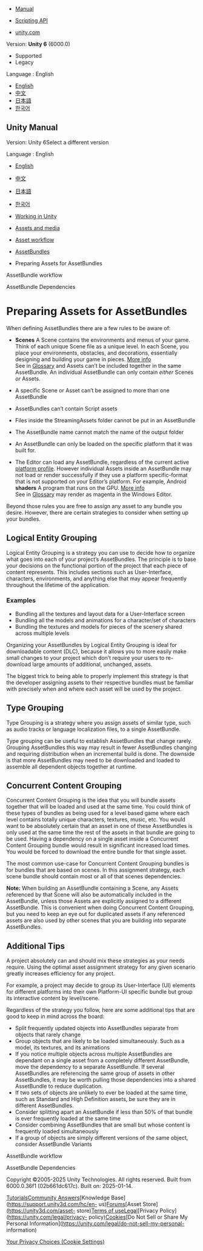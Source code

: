[](https://docs.unity3d.com)

  * [Manual](../Manual/index.html)
  * [Scripting API](../ScriptReference/index.html)

  * [unity.com](https://unity.com/)

Version: **Unity 6** (6000.0)

  * Supported
  * Legacy

Language : English

  * [English](/Manual/AssetBundles-Preparing.html)
  * [中文](/cn/current/Manual/AssetBundles-Preparing.html)
  * [日本語](/ja/current/Manual/AssetBundles-Preparing.html)
  * [한국어](/kr/current/Manual/AssetBundles-Preparing.html)

[](https://docs.unity3d.com)

## Unity Manual

Version: Unity 6Select a different version

Language : English

  * [English](/Manual/AssetBundles-Preparing.html)
  * [中文](/cn/current/Manual/AssetBundles-Preparing.html)
  * [日本語](/ja/current/Manual/AssetBundles-Preparing.html)
  * [한국어](/kr/current/Manual/AssetBundles-Preparing.html)

  * [Working in Unity](working-in-unity.html)
  * [Assets and media](assets-and-media.html)
  * [Asset workflow](AssetWorkflow.html)
  * [AssetBundles](AssetBundlesIntro.html)
  * Preparing Assets for AssetBundles

[](AssetBundles-Workflow.html)

AssetBundle workflow

[](AssetBundles-Dependencies.html)

AssetBundle Dependencies

# Preparing Assets for AssetBundles

When defining AssetBundles there are a few rules to be aware of:

  * **Scenes** A Scene contains the environments and menus of your game. Think of each unique Scene file as a unique level. In each Scene, you place your environments, obstacles, and decorations, essentially designing and building your game in pieces. [More info](CreatingScenes.html)  
See in [Glossary](Glossary.html#Scene) and Assets can’t be included together
in the same AssetBundle. An individual AssetBundle can only contain _either_
Scenes _or_ Assets.

  * A specific Scene or Asset can’t be assigned to more than one AssetBundle
  * AssetBundles can’t contain Script assets
  * Files inside the StreamingAssets folder cannot be put in an AssetBundle
  * The AssetBundle name cannot match the name of the output folder
  * An AssetBundle can only be loaded on the specific platform that it was built for.
  * The Editor can load any AssetBundle, regardless of the current active [platform profile](build-profiles.html). However individual Assets inside an AssetBundle may not load or render successfully if they use a platform specific-format that is not supported on your Editor’s platform. For example, Android **shaders** A program that runs on the GPU. [More info](Shaders.html)  
See in [Glossary](Glossary.html#Shader) may render as magenta in the Windows
Editor.

Beyond those rules you are free to assign any asset to any bundle you desire.
However, there are certain strategies to consider when setting up your
bundles.

## Logical Entity Grouping

Logical Entity Grouping is a strategy you can use to decide how to organize
what goes into each of your project’s AssetBundles. The principle is to base
your decisions on the functional portion of the project that each piece of
content represents. This includes sections such as User-Interface, characters,
environments, and anything else that may appear frequently throughout the
lifetime of the application.

### Examples

  * Bundling all the textures and layout data for a User-Interface screen
  * Bundling all the models and animations for a character/set of characters
  * Bundling the textures and models for pieces of the scenery shared across multiple levels

Organizing your AssetBundles by Logical Entity Grouping is ideal for
downloadable content (DLC), because it allows you to more easily make small
changes to your project which don’t require your users to re-download large
amounts of additional, unchanged, assets.

The biggest trick to being able to properly implement this strategy is that
the developer assigning assets to their respective bundles must be familiar
with precisely when and where each asset will be used by the project.

## Type Grouping

Type Grouping is a strategy where you assign assets of similar type, such as
audio tracks or language localization files, to a single AssetBundle.

Type grouping can be useful to establish AssetBundles that change rarely.
Grouping AssetBundles this way may result in fewer AssetBundles changing and
requiring distribution when an incremental build is done. The downside is that
more AssetBundles may need to be downloaded and loaded to assemble all
dependent objects together at runtime.

## Concurrent Content Grouping

Concurrent Content Grouping is the idea that you will bundle assets together
that will be loaded and used at the same time. You could think of these types
of bundles as being used for a level based game where each level contains
totally unique characters, textures, music, etc. You would want to be
absolutely certain that an asset in one of these AssetBundles is only used at
the same time the rest of the assets in that bundle are going to be used.
Having a dependency on a single asset inside a Concurrent Content Grouping
bundle would result in significant increased load times. You would be forced
to download the entire bundle for that single asset.

The most common use-case for Concurrent Content Grouping bundles is for
bundles that are based on scenes. In this assignment strategy, each scene
bundle should contain most or all of that scenes dependencies.

**Note:** When building an AssetBundle containing a Scene, any Assets
referenced by that Scene will also be automatically included in the
AssetBundle, unless those Assets are explicitly assigned to a different
AssetBundle. This is convenient when doing Concurrent Content Grouping, but
you need to keep an eye out for duplicated assets if any referenced assets are
also used by other scenes that you are building into separate AssetBundles.

## Additional Tips

A project absolutely can and should mix these strategies as your needs
require. Using the optimal asset assignment strategy for any given scenario
greatly increases efficiency for any project.

For example, a project may decide to group its User-Interface (UI) elements
for different platforms into their own Platform-UI specific bundle but group
its interactive content by level/scene.

Regardless of the strategy you follow, here are some additional tips that are
good to keep in mind across the board:

  * Split frequently updated objects into AssetBundles separate from objects that rarely change
  * Group objects that are likely to be loaded simultaneously. Such as a model, its textures, and its animations
  * If you notice multiple objects across multiple AssetBundles are dependant on a single asset from a completely different AssetBundle, move the dependency to a separate AssetBundle. If several AssetBundles are referencing the same group of assets in other AssetBundles, it may be worth pulling those dependencies into a shared AssetBundle to reduce duplication.
  * If two sets of objects are unlikely to ever be loaded at the same time, such as Standard and High Definition assets, be sure they are in different AssetBundles.
  * Consider splitting apart an AssetBundle if less than 50% of that bundle is ever frequently loaded at the same time
  * Consider combining AssetBundles that are small but whose content is frequently loaded simultaneously
  * If a group of objects are simply different versions of the same object, consider AssetBundle Variants

[](AssetBundles-Workflow.html)

AssetBundle workflow

[](AssetBundles-Dependencies.html)

AssetBundle Dependencies

Copyright ©2005-2025 Unity Technologies. All rights reserved. Built from
6000.0.36f1 (02b661dc617c). Built on: 2025-01-14.

[Tutorials](https://learn.unity.com/)[Community
Answers](https://answers.unity3d.com)[Knowledge
Base](https://support.unity3d.com/hc/en-
us)[Forums](https://forum.unity3d.com)[Asset Store](https://unity3d.com/asset-
store)[Terms of
use](https://docs.unity3d.com/Manual/TermsOfUse.html)[Legal](https://unity.com/legal)[Privacy
Policy](https://unity.com/legal/privacy-
policy)[Cookies](https://unity.com/legal/cookie-policy)[Do Not Sell or Share
My Personal Information](https://unity.com/legal/do-not-sell-my-personal-
information)

[Your Privacy Choices (Cookie Settings)](javascript:void\(0\);)

